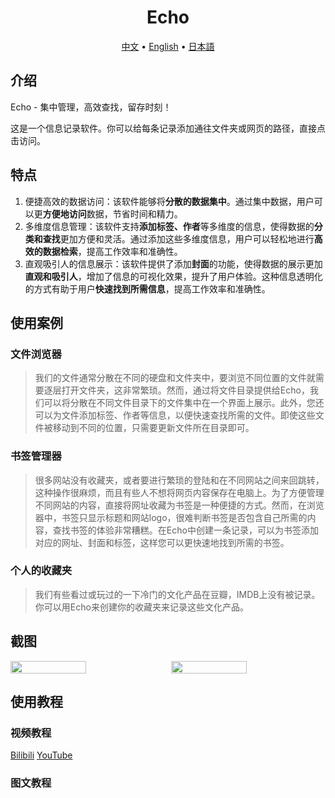 
<h1 align="center">Echo</h1>

<p align="center">
<a href="./README.md">中文</a> •
<a href="/">English</a> •
<a href="/">日本語</a>
</p>

## 介绍

Echo - 集中管理，高效查找，留存时刻！

这是一个信息记录软件。你可以给每条记录添加通往文件夹或网页的路径，直接点击访问。

## 特点

1. 便捷高效的数据访问：该软件能够将**分散的数据集中**。通过集中数据，用户可以更**方便地访问**数据，节省时间和精力。
2. 多维度信息管理：该软件支持**添加标签、作者**等多维度的信息，使得数据的**分类和查找**更加方便和灵活。通过添加这些多维度信息，用户可以轻松地进行**高效的数据检索**，提高工作效率和准确性。
3. 直观吸引人的信息展示：该软件提供了添加**封面**的功能，使得数据的展示更加**直观和吸引人**，增加了信息的可视化效果，提升了用户体验。这种信息透明化的方式有助于用户**快速找到所需信息**，提高工作效率和准确性。

## 使用案例

### 文件浏览器

> 我们的文件通常分散在不同的硬盘和文件夹中，要浏览不同位置的文件就需要逐层打开文件夹，这非常繁琐。然而，通过将文件目录提供给Echo，我们可以将分散在不同文件目录下的文件集中在一个界面上展示。此外，您还可以为文件添加标签、作者等信息，以便快速查找所需的文件。即使这些文件被移动到不同的位置，只需要更新文件所在目录即可。

### 书签管理器

> 很多网站没有收藏夹，或者要进行繁琐的登陆和在不同网站之间来回跳转，这种操作很麻烦，而且有些人不想将网页内容保存在电脑上。为了方便管理不同网站的内容，直接将网址收藏为书签是一种便捷的方式。然而，在浏览器中，书签只显示标题和网站logo，很难判断书签是否包含自己所需的内容，查找书签的体验非常糟糕。在Echo中创建一条记录，可以为书签添加对应的网址、封面和标签，这样您可以更快速地找到所需的书签。

### 个人的收藏夹

> 我们有些看过或玩过的一下冷门的文化产品在豆瓣，IMDB上没有被记录。你可以用Echo来创建你的收藏夹来记录这些文化产品。

## 截图

<div style=" display:flex; justify-content:space-between; flex-wrap:wrap">
    <img src="" style="width:49%;">
    <img src="" style="width:49%;">
</div>

## 使用教程

### 视频教程

[Bilibili]()   [YouTube]()

### 图文教程
